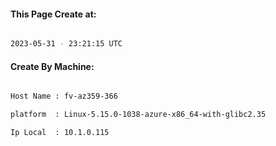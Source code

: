 
   
#### This Page Create at:

```bash

2023-05-31 - 23:21:15 UTC

```

#### Create By Machine:

```bash

Host Name : fv-az359-366

platform  : Linux-5.15.0-1038-azure-x86_64-with-glibc2.35

Ip Local  : 10.1.0.115

```

